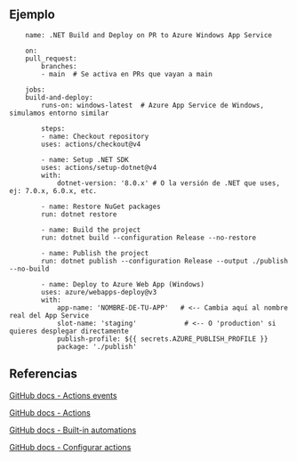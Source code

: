 
## Ejemplo

        name: .NET Build and Deploy on PR to Azure Windows App Service

        on:
        pull_request:
            branches:
            - main  # Se activa en PRs que vayan a main

        jobs:
        build-and-deploy:
            runs-on: windows-latest  # Azure App Service de Windows, simulamos entorno similar

            steps:
            - name: Checkout repository
            uses: actions/checkout@v4

            - name: Setup .NET SDK
            uses: actions/setup-dotnet@v4
            with:
                dotnet-version: '8.0.x' # O la versión de .NET que uses, ej: 7.0.x, 6.0.x, etc.

            - name: Restore NuGet packages
            run: dotnet restore

            - name: Build the project
            run: dotnet build --configuration Release --no-restore

            - name: Publish the project
            run: dotnet publish --configuration Release --output ./publish --no-build

            - name: Deploy to Azure Web App (Windows)
            uses: azure/webapps-deploy@v3
            with:
                app-name: 'NOMBRE-DE-TU-APP'   # <-- Cambia aquí al nombre real del App Service
                slot-name: 'staging'            # <-- O 'production' si quieres desplegar directamente
                publish-profile: ${{ secrets.AZURE_PUBLISH_PROFILE }}
                package: './publish'


## Referencias

[GitHub docs - Actions events](https://docs.github.com/en/actions/writing-workflows/choosing-when-your-workflow-runs/events-that-trigger-workflows#about-events-that-trigger-workflows)

[GitHub docs - Actions](https://docs.github.com/en/actions/about-github-actions/about-continuous-integration-with-github-actions)

[GitHub docs - Built-in automations](https://docs.github.com/en/issues/planning-and-tracking-with-projects/automating-your-project/using-the-built-in-automations)

[GitHub docs - Configurar actions](https://docs.github.com/es/repositories/managing-your-repositorys-settings-and-features/enabling-features-for-your-repository/managing-github-actions-settings-for-a-repository)
